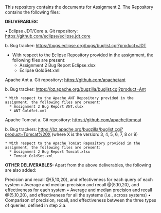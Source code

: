 This repository contains the documents for Assignment 2. The Repository contains the following files:

<B>DELIVERABLES:</B>

• Eclipse JDT/Core
 a. Git repository: https://github.com/eclipse/eclipse.jdt.core

 b. Bug tracker: https://bugs.eclipse.org/bugs/buglist.cgi?product=JDT

  * With respect to the Eclipse Repository provided in the assignment, the following files are present:
      * Assignment 2 Bug Report Eclipse.xlsx
      * Eclipse GoldSet.xml

Apache Ant
 a. Git repository: https://github.com/apache/ant
 
 b. Bug tracker: https://bz.apache.org/bugzilla/buglist.cgi?product=Ant
  
    * With respect to the Apache ANT Repository provided in the assignment, the following files are present:
      * Assignment 2 Bug Report ANT.xlsx
      * ANT GoldSet.xml

Apache Tomcat
 a. Git repository: https://github.com/apache/tomcat
 
 b. Bug trackers: https://bz.apache.org/bugzilla/buglist.cgi?product=Tomcat%20X (where X is the version: 3, 4, 5, 6, 7, 8 or 9)

    * With respect to the Apache TomCat Repository provided in the assignment, the following files are present:
      * Assignment 2 Bug Report Tomcat.xlsx
      * Tomcat GoldSet.xml


<B>OTHER DELIVERABLES:</B>
Apart from the above deliverables, the following are also added:

Precision and recall @{5,10,20}, and effectiveness for each query of each system
• Average and median precision and recall @{5,10,20}, and effectiveness for each system
• Average and median precision and recall @{5,10,20}, and effectiveness for all the systems (i.e., across systems)
• Comparison of precision, recall, and effectiveness between the three types of queries, defined in step 3.a.
